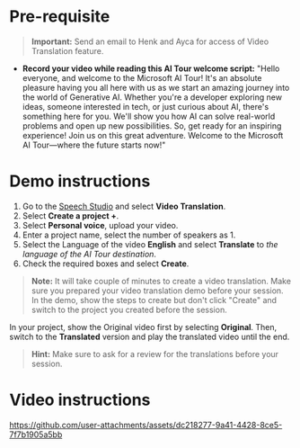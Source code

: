 
# Pre-requisite

> **Important:** Send an email to Henk and Ayca for access of Video Translation feature.
- **Record your video while reading this AI Tour welcome script:**
  "Hello everyone, and welcome to the Microsoft AI Tour! It's an absolute pleasure having you all here with us as we start an amazing journey into the world of Generative AI.
  Whether you're a developer exploring new ideas, someone interested in tech, or just curious about AI, there's something here for you. We'll show you how AI can solve real-world problems and open up new possibilities.
  So, get ready for an inspiring experience! Join us on this great adventure. Welcome to the Microsoft AI Tour—where the future starts now!"

# Demo instructions
1. Go to the [Speech Studio](https://speech.azure.com) and select **Video Translation**.
1. Select **Create a project +**.
1. Select **Personal voice**, upload your video. 
1. Enter a project name, select the number of speakers as 1.
1. Select the Language of the video **English** and select **Translate** to *the language of the AI Tour destination*.
1. Check the required boxes and select **Create**.

> **Note:** It will take couple of minutes to create a video translation. Make sure you prepared your video translation demo before your session. In the demo, show the steps to create but don't click "Create" and switch to the project you created before the session. 

In your project, show the Original video first by selecting **Original**. Then, switch to the **Translated** version and play the translated video until the end.

> **Hint:** Make sure to ask for a review for the translations before your session.

# Video instructions

https://github.com/user-attachments/assets/dc218277-9a41-4428-8ce5-7f7b1905a5bb

